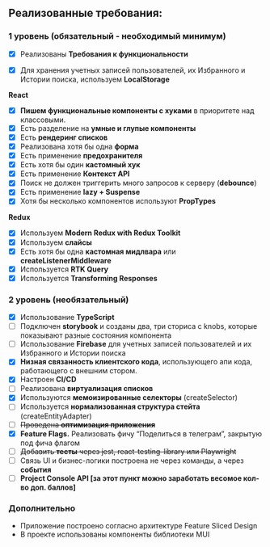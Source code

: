 ## Реализованные требования:

### **1 уровень (обязательный - необходимый минимум)**

- [x] Реализованы **Требования к функциональности**

- [x] Для хранения учетных записей пользователей, их Избранного и Истории поиска, используем **LocalStorage**

**React**

- [x] **Пишем функциональные компоненты c хуками** в приоритете над классовыми.
- [x] Есть разделение на **умные и глупые компоненты**
- [x] Есть **рендеринг списков**
- [x] Реализована хотя бы одна **форма**
- [x] Есть применение **предохранителя**
- [x] Есть хотя бы один **кастомный хук**
- [x] Есть применение **Контекст API**
- [x] Поиск не должен триггерить много запросов к серверу (**debounce**)
- [x] Есть применение **lazy + Suspense**
- [x] Хотя бы несколько компонентов используют **PropTypes**

**Redux**

- [x] Используем **Modern Redux with Redux Toolkit**
- [x] Используем **слайсы**
- [x] Есть хотя бы одна **кастомная мидлвара** или **createListenerMiddleware**
- [x] Используется **RTK Query**
- [x] Используется **Transforming Responses**

### **2 уровень (необязательный)**

- [x] Использование **TypeScript**
- [ ] Подключен **storybook** и созданы два, три сториса с knobs, которые показывают разные состояния компонента
- [ ] Использование **Firebase** для учетных записей пользователей и их Избранного и Истории поиска
- [x] **Низная связанность клиентского кода**, использующего апи кода, работающего с внешним стором.
- [x] Настроен **CI/CD**
- [ ] Реализована **виртуализация списков**
- [x] Используются **мемоизированные селекторы** (createSelector)
- [ ] Используется **нормализованная структура стейта** (createEntityAdapter)
- [ ] ~~Проведена **оптимизация приложения**~~
- [x] **Feature Flags.** Реализовать фичу “Поделиться в телеграм”, закрытую под фича флагом
- [ ] ~~Добавить **тесты** через jest, react-testing-library или Playwright~~
- [ ] Связь UI и бизнес-логики построена не через команды, а через **события**
- [ ] **Project Console API [за этот пункт можно заработать весомое кол-во доп. баллов]**

### Дополнительно

- Приложение построено согласно архитектуре Feature Sliced Design
- В проекте использованы компоненты библиотеки MUI
